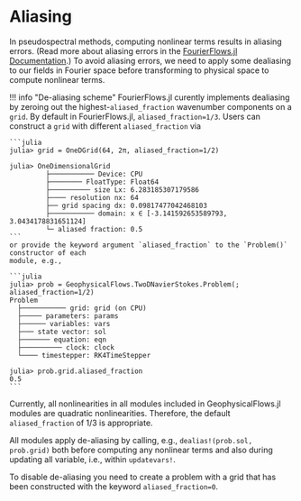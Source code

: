 # Aliasing


In pseudospectral methods, computing nonlinear terms results in aliasing errors. (Read more about
aliasing errors in the [FourierFlows.jl Documentation](https://fourierflows.github.io/FourierFlowsDocumentation/stable/aliasing/).) To avoid aliasing errors, we need to apply some dealiasing to our fields 
in Fourier space before transforming to physical space to compute nonlinear terms.

!!! info "De-aliasing scheme"
    FourierFlows.jl curently implements dealiasing by zeroing out the highest-`aliased_fraction` 
    wavenumber components on a `grid`. By default in FourierFlows.jl, `aliased_fraction=1/3`.
    Users can construct a `grid` with different `aliased_fraction` via
    
    ```julia
    julia> grid = OneDGrid(64, 2π, aliased_fraction=1/2)
    
    julia> OneDimensionalGrid
             ├─────────── Device: CPU
             ├──────── FloatType: Float64
             ├────────── size Lx: 6.283185307179586
             ├──── resolution nx: 64
             ├── grid spacing dx: 0.09817477042468103
             ├─────────── domain: x ∈ [-3.141592653589793, 3.0434178831651124]
             └─ aliased fraction: 0.5
    ```
    or provide the keyword argument `aliased_fraction` to the `Problem()` constructor of each
    module, e.g.,
    
    ```julia
    julia> prob = GeophysicalFlows.TwoDNavierStokes.Problem(; aliased_fraction=1/2)
    Problem
      ├─────────── grid: grid (on CPU)
      ├───── parameters: params
      ├────── variables: vars
      ├─── state vector: sol
      ├─────── equation: eqn
      ├────────── clock: clock
      └──── timestepper: RK4TimeStepper
      
    julia> prob.grid.aliased_fraction
    0.5
    ```

Currently, all nonlinearities in all modules included in GeophysicalFlows.jl modules are quadratic 
nonlinearities. Therefore, the default `aliased_fraction` of 1/3 is appropriate.

All modules apply de-aliasing by calling, e.g., `dealias!(prob.sol, prob.grid)` both before
computing any nonlinear terms and also during updating all variable, i.e., within `updatevars!`.

To disable de-aliasing you need to create a problem with a grid that has been constructed with 
the keyword `aliased_fraction=0`.

